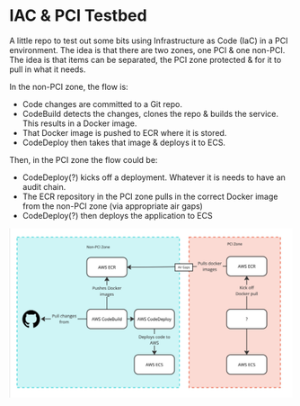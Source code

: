 # IAC & PCI Testbed

A little repo to test out some bits using Infrastructure as Code (IaC) in a PCI environment. The idea is that there are two zones, one PCI & one non-PCI. The idea is that items can be separated, the PCI zone protected & for it to pull in what it needs.

In the non-PCI zone, the flow is:

* Code changes are committed to a Git repo.
* CodeBuild detects the changes, clones the repo & builds the service. This results in a Docker image.
* That Docker image is pushed to ECR where it is stored.
* CodeDeploy then takes that image & deploys it to ECS.

Then, in the PCI zone the flow could be:

* CodeDeploy(?) kicks off a deployment. Whatever it is needs to have an audit chain.
* The ECR repository in the PCI zone pulls in the correct Docker image from the non-PCI zone (via appropriate air gaps)
* CodeDeploy(?) then deploys the application to ECS

![An image showing the flow detailed above](flow.jpg "The CI/CD Flow")

